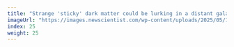 ```yaml
---
title: "Strange 'sticky' dark matter could be lurking in a distant galaxy"
imageUrl: "https://images.newscientist.com/wp-content/uploads/2025/05/19094253/SEI_251574322.jpg?width=788"
index: 25
weight: 25
---
```

